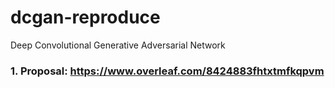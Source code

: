 # dcgan-reproduce
Deep Convolutional Generative Adversarial Network
### 1. Proposal: https://www.overleaf.com/8424883fhtxtmfkqpvm
